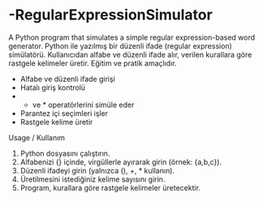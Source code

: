 # -RegularExpressionSimulator
A Python program that simulates a simple regular expression-based word generator.
Python ile yazılmış bir düzenli ifade (regular expression) simülatörü.
Kullanıcıdan alfabe ve düzenli ifade alır, verilen kurallara göre rastgele kelimeler üretir.
Eğitim ve pratik amaçlıdır.
- Alfabe ve düzenli ifade girişi
- Hatalı giriş kontrolü
- + ve * operatörlerini simüle eder
- Parantez içi seçimleri işler
- Rastgele kelime üretir

Usage / Kullanım
1. Python dosyasını çalıştırın.
2. Alfabenizi {} içinde, virgüllerle ayırarak girin (örnek: {a,b,c}).
3. Düzenli ifadeyi girin (yalnızca (), +, * kullanın).
4. Üretilmesini istediğiniz kelime sayısını girin.
5. Program, kurallara göre rastgele kelimeler üretecektir.
